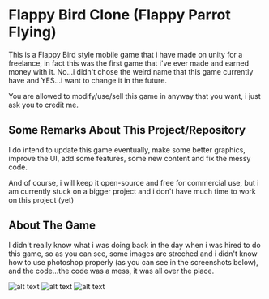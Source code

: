 # Flappy Bird Clone (Flappy Parrot Flying)

This is a Flappy Bird style mobile game that i have made on unity for a freelance, in fact this was the first game that i've ever made and 
earned money with it. No...i didn't chose the weird name that this game currently have and YES...i want to change it in the future.

You are allowed to modify/use/sell this game in anyway that you want, i just ask you to credit me.

## Some Remarks About This Project/Repository

I do intend to update this game eventually, make some better graphics, improve the UI, add some features, some new content and
fix the messy code.

And of course, i will keep it open-source and free for commercial use, but i am currently stuck on a bigger project and i don't have
much time to work on this project (yet)


## About The Game

I didn't really know what i was doing back in the day when i was hired to do this game, so as you can see, some images are streched and i
didn't know how to use photoshop properly (as you can see in the screenshots below), and the code...the code was a mess, it was all 
over the place.

![alt text](https://github.com/NicolasPCouts/FlappyBird-Unity2017/blob/master/Screenshot_20180710-001753.png)
![alt text](https://github.com/NicolasPCouts/FlappyBird-Unity2017/blob/master/Screenshot_20180710-001807.png)
![alt text](https://github.com/NicolasPCouts/FlappyBird-Unity2017/blob/master/Screenshot_20180710-001911.png)
